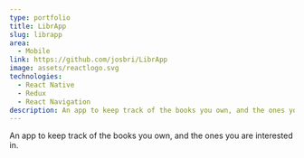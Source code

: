 ```yaml
---
type: portfolio
title: LibrApp
slug: librapp
area:
  - Mobile
link: https://github.com/josbri/LibrApp
image: assets/reactlogo.svg
technologies:
  - React Native
  - Redux
  - React Navigation
description: An app to keep track of the books you own, and the ones you are interested in.
---
```

An app to keep track of the books you own, and the ones you are interested in.